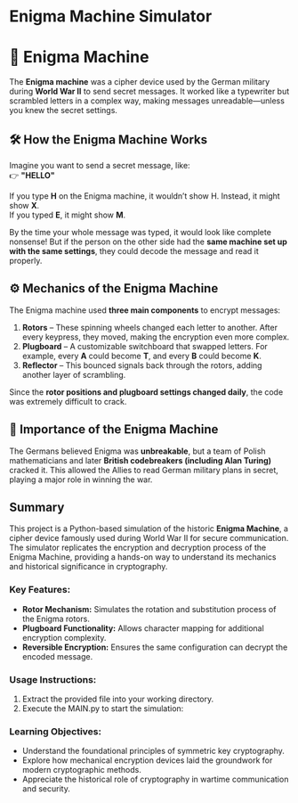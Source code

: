# Enigma Machine Simulator

# 🔐 Enigma Machine

The **Enigma machine** was a cipher device used by the German military during **World War II** to send secret messages. It worked like a typewriter but scrambled letters in a complex way, making messages unreadable—unless you knew the secret settings.

## 🛠 How the Enigma Machine Works

Imagine you want to send a secret message, like:  
👉 **"HELLO"**  

If you type **H** on the Enigma machine, it wouldn’t show H. Instead, it might show **X**.  
If you typed **E**, it might show **M**.  

By the time your whole message was typed, it would look like complete nonsense! But if the person on the other side had the **same machine set up with the same settings**, they could decode the message and read it properly.

## ⚙️ Mechanics of the Enigma Machine

The Enigma machine used **three main components** to encrypt messages:

1. **Rotors** – These spinning wheels changed each letter to another. After every keypress, they moved, making the encryption even more complex.
2. **Plugboard** – A customizable switchboard that swapped letters. For example, every **A** could become **T**, and every **B** could become **K**.
3. **Reflector** – This bounced signals back through the rotors, adding another layer of scrambling.

Since the **rotor positions and plugboard settings changed daily**, the code was extremely difficult to crack.

## 🔑 Importance of the Enigma Machine

The Germans believed Enigma was **unbreakable**, but a team of Polish mathematicians and later **British codebreakers (including Alan Turing)** cracked it. This allowed the Allies to read German military plans in secret, playing a major role in winning the war.

## Summary
This project is a Python-based simulation of the historic **Enigma Machine**, a cipher device famously used during World War II for secure communication. The simulator replicates the encryption and decryption process of the Enigma Machine, providing a hands-on way to understand its mechanics and historical significance in cryptography.

### Key Features:
- **Rotor Mechanism:** Simulates the rotation and substitution process of the Enigma rotors.
- **Plugboard Functionality:** Allows character mapping for additional encryption complexity.
- **Reversible Encryption:** Ensures the same configuration can decrypt the encoded message.

### Usage Instructions:
1. Extract the provided file into your working directory.
2. Execute the MAIN.py to start the simulation:
   

### Learning Objectives:
- Understand the foundational principles of symmetric key cryptography.
- Explore how mechanical encryption devices laid the groundwork for modern cryptographic methods.
- Appreciate the historical role of cryptography in wartime communication and security.

